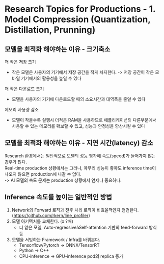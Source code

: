 # Research Topics for Productions - 1. Model Compression (Quantization, Distillation, Prunning)
## 모델을 최적화 해야하는 이유 - 크기축소
더 작은 저장 크기
  - 작은 모델은 사용자의 기기에서 저장 공간을 적게 차지한다. -> 저장 공간이 작은 모바일 기기에서의 활용성을 높일 수 있다
    
더 작은 다운로드 크기
  - 모델을 사용자의 기기에 다운로드할 때의 소요시간과 대역폭을 줄일 수 있다

메모리 사용량 감소
  - 모델이 작을수록 실행시 더적은 RAM을 사용하므로 애플리케이션의 다른부분에서 사용할 수 있는 메모리를 확보할 수 있고, 성능과 안정성을 향상시킬 수 있다

## 모델을 최적화 해야하는 이유 - 지연 시간(latency) 감소
Research 환경에서는 일반적으로 모델의 성능 평가에 속도(speed)가 들어가지 않는 경우가 많다.  
Real-time production 상황에서는 그러나, 아무리 성능이 좋아도 inference time이 나오지 않으면 production에 나갈 수 없다.  
  -> AI 모델의 속도 문제는 production 상황에서 언제나 중요하다.

## Inference 속도를 높이는 일반적인 방법
1. Network의 Forward 로직과 전후 처리 로직이 비효율적인지 점검한다. (https://github.com/rkern/line_profiler)
2. 모델 아키텍처를 교체한다. (x ?배)
   - 더 얕은 모델, Auto-regressiveàSelf-attention 기반의 feed-forward 방식 등  
3. 모델을 서빙하는 Framework / Infra를 바꿔본다.
   - Tensorflow/Pytorch -> ONNX/TensorRT
   - Python -> C++
   - CPU-inference -> GPU-inference pod의 replica 증가

